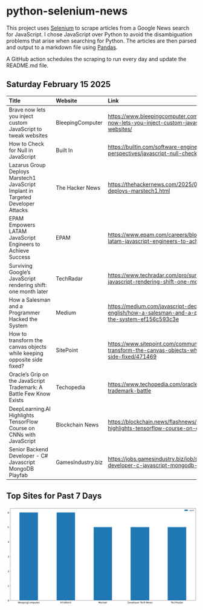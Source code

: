 # python-selenium-news

This project uses [Selenium](https://www.seleniumhq.org/) to scrape articles from a Google News search for JavaScript.
I chose JavaScript over Python to avoid the disambiguation problems that arise when searching for Python.
The articles are then parsed and output to a markdown file using [Pandas](https://pandas.pydata.org/).

A GitHub action schedules the scraping to run every day and update the README.md file.

## Saturday February 15 2025


| Title                                                                            | Website           | Link                                                                                                                  |
|:---------------------------------------------------------------------------------|:------------------|:----------------------------------------------------------------------------------------------------------------------|
| Brave now lets you inject custom JavaScript to tweak websites                    | BleepingComputer  | https://www.bleepingcomputer.com/news/software/brave-now-lets-you-inject-custom-javascript-to-tweak-websites/         |
| How to Check for Null in JavaScript                                              | Built In          | https://builtin.com/software-engineering-perspectives/javascript-null-check                                           |
| Lazarus Group Deploys Marstech1 JavaScript Implant in Targeted Developer Attacks | The Hacker News   | https://thehackernews.com/2025/02/lazarus-group-deploys-marstech1.html                                                |
| EPAM Empowers LATAM JavaScript Engineers to Achieve Success                      | EPAM              | https://www.epam.com/careers/blog/epam-empowers-latam-javascript-engineers-to-achieve-success                         |
| Surviving Google’s JavaScript rendering shift: one month later                   | TechRadar         | https://www.techradar.com/pro/surviving-googles-javascript-rendering-shift-one-month-later                            |
| How a Salesman and a Programmer Hacked the System                                | Medium            | https://medium.com/javascript-decoded-in-plain-english/how-a-salesman-and-a-programmer-hacked-the-system-ef156c593c3e |
| How to transform the canvas objects while keeping opposite side fixed?           | SitePoint         | https://www.sitepoint.com/community/t/how-to-transform-the-canvas-objects-while-keeping-opposite-side-fixed/471469    |
| Oracle’s Grip on the JavaScript Trademark: A Battle Few Know Exists              | Techopedia        | https://www.techopedia.com/oracle-javascript-trademark-battle                                                         |
| DeepLearning.AI Highlights TensorFlow Course on CNNs with JavaScript             | Blockchain News   | https://blockchain.news/flashnews/deeplearning-ai-highlights-tensorflow-course-on-cnns-with-javascript                |
| Senior Backend Developer - C# Javascript MongoDB Playfab                         | GamesIndustry.biz | https://jobs.gamesindustry.biz/job/senior-backend-developer-c-javascript-mongodb-playfab-40001                        |
## Top Sites for Past 7 Days

![Graph of Top Sites](https://raw.githubusercontent.com/dan-mba/python-selenium-news/main/last-week.png)
